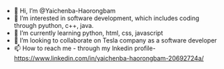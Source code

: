 - 👋 Hi, I’m @Yaichenba-Haorongbam
- 👀 I’m interested in software development, which includes coding through pyuthon, c++, java.
- 🌱 I’m currently learning python, html, css, javascript
- 💞️ I’m looking to collaborate on Tesla company as a software developer
- 📫 How to reach me - through my lnkedin profile- https://www.linkedin.com/in/yaichenba-haorongbam-20692724a/

<!---
Yaichenba-Haorongbam/Yaichenba-Haorongbam is a ✨ special ✨ repository because its `README.md` (this file) appears on your GitHub profile.
You can click the Preview link to take a look at your changes.
--->
